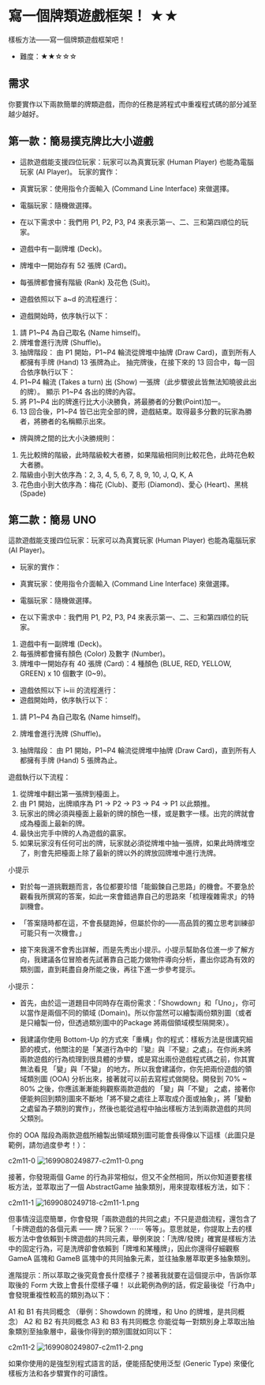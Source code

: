 # 寫一個牌類遊戲框架！ ★★
樣板方法——寫一個牌類遊戲框架吧！
- 難度：★★☆☆☆

## 需求
你要實作以下兩款簡單的牌類遊戲，而你的任務是將程式中重複程式碼的部分減至越少越好。

## 第一款：簡易撲克牌比大小遊戲
- 這款遊戲能支援四位玩家：玩家可以為真實玩家 (Human Player) 也能為電腦玩家 (AI Player)。
玩家的實作：
 - 真實玩家：使用指令介面輸入 (Command Line Interface) 來做選擇。
 - 電腦玩家：隨機做選擇。

- 在以下需求中：我們用 P1, P2, P3, P4 來表示第一、二、三和第四順位的玩家。

- 遊戲中有一副牌堆 (Deck)。
- 牌堆中一開始存有 52 張牌 (Card)。
- 每張牌都會擁有階級 (Rank) 及花色 (Suit)。

- 遊戲依照以下 a~d 的流程進行：


- 遊戲開始時，依序執行以下：
1. 請 P1~P4 為自己取名 (Name himself)。
2. 牌堆會進行洗牌 (Shuffle)。
3. 抽牌階段： 由 P1 開始，P1~P4 輪流從牌堆中抽牌 (Draw Card)，直到所有人都擁有手牌 (Hand) 13 張牌為止。
抽完牌後，在接下來的 13 回合中，每一回合依序執行以下：
4. P1~P4 輪流 (Takes a turn) 出 (Show) 一張牌（此步驟彼此皆無法知曉彼此出的牌）。
顯示 P1~P4 各出的牌的內容。
5. 將 P1~P4 出的牌進行比大小決勝負，將最勝者的分數(Point)加一。
6. 13 回合後，P1~P4 皆已出完全部的牌，遊戲結束。取得最多分數的玩家為勝者，將勝者的名稱顯示出來。

- 牌與牌之間的比大小決勝規則：
1. 先比較牌的階級，此時階級較大者勝，如果階級相同則比較花色，此時花色較大者勝。
2. 階級由小到大依序為：2, 3, 4, 5, 6, 7, 8, 9, 10, J, Q, K, A
3. 花色由小到大依序為：梅花 (Club)、菱形 (Diamond)、愛心 (Heart)、黑桃 (Spade)

## 第二款：簡易 UNO
這款遊戲能支援四位玩家：玩家可以為真實玩家 (Human Player) 也能為電腦玩家 (AI Player)。

- 玩家的實作：
 - 真實玩家：使用指令介面輸入 (Command Line Interface) 來做選擇。
 - 電腦玩家：隨機做選擇。

- 在以下需求中：我們用 P1, P2, P3, P4 來表示第一、二、三和第四順位的玩家。
1. 遊戲中有一副牌堆 (Deck)。
2. 每張牌都會擁有顏色 (Color) 及數字 (Number)。
3. 牌堆中一開始存有 40 張牌 (Card)：4 種顏色 (BLUE, RED, YELLOW, GREEN) x 10 個數字 (0~9)。

- 遊戲依照以下 i~iii 的流程進行：
- 遊戲開始時，依序執行以下：

1. 請 P1~P4 為自己取名 (Name himself)。
2. 牌堆會進行洗牌 (Shuffle)。

3. 抽牌階段： 由 P1 開始，P1~P4 輪流從牌堆中抽牌 (Draw Card)，直到所有人都擁有手牌 (Hand) 5 張牌為止。

遊戲執行以下流程：
1. 從牌堆中翻出第一張牌到檯面上。
2. 由 P1 開始，出牌順序為 P1 → P2 → P3 → P4 → P1 以此類推。
3. 玩家出的牌必須與檯面上最新的牌的顏色一樣，或是數字一樣。出完的牌就會成為檯面上最新的牌。
4. 最快出完手中牌的人為遊戲的贏家。
5. 如果玩家沒有任何可出的牌，玩家就必須從牌堆中抽一張牌，如果此時牌堆空了，則會先把檯面上除了最新的牌以外的牌放回牌堆中進行洗牌。

小提示
- 對於每一道挑戰題而言，各位都要珍惜「能鍛鍊自己思路」的機會。不要急於觀看我所撰寫的答案，如此一來會錯過靠自己的思路來「梳理複雜需求」的特訓機會。

- 「答案隨時都在這，不會長腿跑掉，但屬於你的——高品質的獨立思考訓練卻可能只有一次機會。」

- 接下來我還不會秀出詳解，而是先秀出小提示。小提示幫助各位進一步了解方向，我建議各位冒險者先試著靠自己能力做物件導向分析，畫出你認為有效的類別圖，直到耗盡自身所能之後，再往下進一步參考提示。

小提示：
- 首先，由於這一道題目中同時存在兩份需求：「Showdown」和「Uno」，你可以當作是兩個不同的領域 (Domain)。所以你當然可以繪製兩份類別圖（或者是只繪製一份，但透過類別圖中的Package 將兩個領域模型隔開來）。

- 我建議你使用 Bottom-Up 的方式來「重構」你的程式：樣板方法是很講究細節的模式，他關注的是「某道行為中的『變』與『不變』之處」。在你尚未將兩款遊戲的行為梳理到很具體的步驟，或是寫出兩份遊戲程式碼之前，你其實無法看見 「變」與「不變」 的地方。所以我會建議你，你先把兩份遊戲的領域類別圖 (OOA) 分析出來，接著就可以前去寫程式做開發。開發到 70% ~ 80% 之後，你應該漸漸能夠觀察兩款遊戲的 「變」與「不變」 之處，接著你便能夠回到類別圖來不斷地「將不變之處往上萃取成介面或抽象」，將「變動之處留為子類別的實作」，然後也能從過程中抽出樣板方法到兩款遊戲的共同父類別。

你的 OOA 階段為兩款遊戲所繪製出領域類別圖可能會長得像以下這樣（此圖只是範例，請勿過度參考！）：

c2m11-0
![1699080249877-c2m11-0.png](1699080249877-c2m11-0.png)

接著，你發現兩個 Game 的行為非常相似，但又不全然相同，所以你知道要套樣板方法，並萃取出了一個 AbstractGame 抽象類別，用來提取樣板方法，如下：

c2m11-1
![1699080249718-c2m11-1.png](1699080249718-c2m11-1.png)

但事情沒這麼簡單，你會發現「兩款遊戲的共同之處」不只是遊戲流程，還包含了「卡牌遊戲的各個元素 —— 牌？玩家？⋯⋯ 等等」。意思就是，你提取上去的樣板方法中會依賴到卡牌遊戲的共同元素，舉例來說：「洗牌/發牌」確實是樣板方法中的固定行為，可是洗牌卻會依賴到「牌堆和某種牌」，因此你還得仔細觀察 GameA 區塊和 GameB 區塊中的共同抽象元素，並往抽象層萃取更多抽象類別。

進階提示：所以萃取之後究竟會長什麼樣子？接著我就要在這個提示中，告訴你萃取後的 Form 大致上會長什麼樣子囉！
以此範例為例的話，假定最後從「行為中」會發現重複性較高的類別為以下：

A1 和 B1 有共同概念 （舉例：Showdown 的牌堆，和 Uno 的牌堆，是共同概念）
A2 和 B2 有共同概念
A3 和 B3 有共同概念
你能從每一對類別身上萃取出抽象類別至抽象層中，最後你得到的類別圖就如同以下：

c2m11-2
![1699080249807-c2m11-2.png](1699080249807-c2m11-2.png)

如果你使用的是強型別程式語言的話，便能搭配使用泛型 (Generic Type) 來優化樣板方法和各步驟實作的可讀性。
